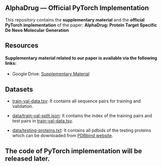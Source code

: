## AlphaDrug — Official PyTorch Implementation

This repository contains  the **supplementary material** and  the **official PyTorch implementation** of the paper: **AlphaDrug: Protein Target
Specific De Novo Molecular Generation**


## Resources


#### Supplementary material related to our paper is available via the following links:

- Google Drive: [Supplementary Material](https://drive.google.com/drive/folders/1myoeLdsOYz8mSvYEhSdMfUszUJlaJR3u?usp=sharing)

## Datasets

- [train-val-data.tsv](https://drive.google.com/drive/folders/1myoeLdsOYz8mSvYEhSdMfUszUJlaJR3u?usp=sharing): It contains all sequence pairs for training and validation.

- [data/train-val-split.json](https://github.com/CMACH508/AlphaDrug/blob/main/data/train-val-split.json): It contains the index of the training pairs and test pairs in [train-val-data.tsv](https://drive.google.com/drive/folders/1myoeLdsOYz8mSvYEhSdMfUszUJlaJR3u?usp=sharing).

- [data/testing-proteins.txt](https://github.com/CMACH508/AlphaDrug/blob/main/data/testing-proteins-100.txt): It contains all pdbids of the testing proteins which can be downloaded from [PDBbind website](http://www.pdbbind.org.cn/).

## The code of PyTorch implementation will be released later.<br /><br />